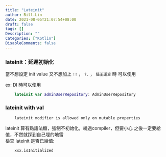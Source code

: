 ```yaml
---
title: "Lateinit"
author: Bill.Lin
date: 2021-08-05T21:07:54+08:00
draft: false
tags: []
Description: ""
Categories: ["Kotlin"]
DisableComments: false
---
```


### lateinit：延遲初始化

當不想設定 init value 又不想加上 ``!!`` ， ``?.`` ， ``貓王運算`` 時 可以使用

ex: DI 時可以使用

```kotlin
    lateinit var adminUserRepository: AdminUserRepository
```

### lateinit with val

```
    lateinit modifier is allowed only on mutable properties
```

lateinit 算有點語法糖，強制不初始化，繞過compiler，但要小心 之後一定要給值，不然就踩到自己埋的地雷
<br>
檢查 lateinit 是否已給值:

```kotlin
    xxx.isInitialized
```
